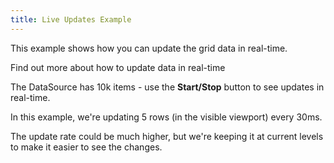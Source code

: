 ```yaml
---
title: Live Updates Example
---
```


This example shows how you can update the grid data in real-time.


<HeroCards>
<YouWillLearnCard title="Updating Data in Real-Time" path="/docs/learn/working-with-data/updating-data-in-realtime">
Find out more about how to update data in real-time
</YouWillLearnCard>

</HeroCards>

<Sandpack size="md">

<Description>

The DataSource has 10k items - use the **Start/Stop** button to see updates in real-time.

In this example, we're updating 5 rows (in the visible viewport) every 30ms.

The update rate could be much higher, but we're keeping it at current levels to make it easier to see the changes.

</Description>

```tsx file="$DOCS/learn/working-with-data/realtime-updates-example.page.tsx"

```


</Sandpack>
